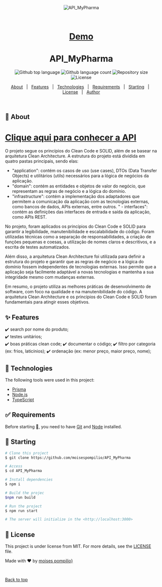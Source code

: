 <div align="center" id="top"> 
  <img src="./.github/app.gif" alt="API_MyPharma" />

  &#xa0;

  <h1><a href="https://teste-api-mypharma.onrender.com/swagger/docs">Demo</a></h1>
</div>

<h1 align="center">API_MyPharma</h1>

<p align="center">
  <img alt="Github top language" src="https://img.shields.io/github/languages/top/moisespompilio/API_MyPharma?color=56BEB8">

  <img alt="Github language count" src="https://img.shields.io/github/languages/count/moisespompilio/API_MyPharma?color=56BEB8">

  <img alt="Repository size" src="https://img.shields.io/github/repo-size/moisespompilio/API_MyPharma?color=56BEB8">

  <img alt="License" src="https://img.shields.io/github/license/moisespompilio/API_MyPharma?color=56BEB8">


 
</p>


<p align="center">
  <a href="#dart-about">About</a> &#xa0; | &#xa0; 
  <a href="#sparkles-features">Features</a> &#xa0; | &#xa0;
  <a href="#rocket-technologies">Technologies</a> &#xa0; | &#xa0;
  <a href="#white_check_mark-requirements">Requirements</a> &#xa0; | &#xa0;
  <a href="#checkered_flag-starting">Starting</a> &#xa0; | &#xa0;
  <a href="#memo-license">License</a> &#xa0; | &#xa0;
  <a href="https://github.com/moisespompilio" target="_blank">Author</a>
</p>

<br>

## :dart: About ##
<h1><a href="https://teste-api-mypharma.onrender.com/swagger/docs">Clique aqui para conhecer a API</a></h1>
O projeto segue os princípios do Clean Code e SOLID, além de se basear na arquitetura Clean Architecture. A estrutura do projeto está dividida em quatro pastas principais, sendo elas:

 - "application": contém os casos de uso (use cases), DTOs (Data Transfer Objects) e utilitários (utils) necessários para a lógica de negócios da aplicação.
 - "domain": contém as entidades e objetos de valor do negócio, que representam as regras de negócio e a lógica do domínio.
 - "infrastructure": contém a implementação dos adaptadores que permitem a comunicação da aplicação com as tecnologias externas, como bancos de dados, APIs externas, entre outros.
" - interfaces": contém as definições das interfaces de entrada e saída da aplicação, como APIs REST.

No projeto, foram aplicados os princípios do Clean Code e SOLID para garantir a legibilidade, manutenibilidade e escalabilidade do código. Foram utilizadas técnicas como a separação de responsabilidades, a criação de funções pequenas e coesas, a utilização de nomes claros e descritivos, e a escrita de testes automatizados.

Além disso, a arquitetura Clean Architecture foi utilizada para definir a estrutura do projeto e garantir que as regras de negócio e a lógica do domínio fossem independentes de tecnologias externas. Isso permite que a aplicação seja facilmente adaptável a novas tecnologias e mantenha a sua integridade mesmo com mudanças externas.

Em resumo, o projeto utiliza as melhores práticas de desenvolvimento de software, com foco na qualidade e na manutenibilidade do código. A arquitetura Clean Architecture e os princípios do Clean Code e SOLID foram fundamentais para atingir esses objetivos.

## :sparkles: Features ##

:heavy_check_mark: search por nome do produto;\
:heavy_check_mark: testes unitários;\
:heavy_check_mark: boas práticas clean code;
:heavy_check_mark: documentar o código;
:heavy_check_mark: filtro por categoria (ex: frios, laticínios);
:heavy_check_mark: ordenação (ex: menor preço, maior preço, nome);

## :rocket: Technologies ##

The following tools were used in this project:

- [Prisma](https://www.prisma.io/)
- [Node.js](https://nodejs.org/en/)
- [TypeScript](https://www.typescriptlang.org/)

## :white_check_mark: Requirements ##

Before starting :checkered_flag:, you need to have [Git](https://git-scm.com) and [Node](https://nodejs.org/en/) installed.

## :checkered_flag: Starting ##

```bash
# Clone this project
$ git clone https://github.com/moisespompilio/API_MyPharma

# Access
$ cd API_MyPharma

# Install dependencies
$ npm i

# Build the projec
$npm run build

# Run the project
$ npm run start

# The server will initialize in the <http://localhost:3000>
```

## :memo: License ##

This project is under license from MIT. For more details, see the [LICENSE](LICENSE.md) file.


Made with :heart: by <a href="https://github.com/moisespompilio" target="_blank">moises pompilio}</a>

&#xa0;

<a href="#top">Back to top</a>

